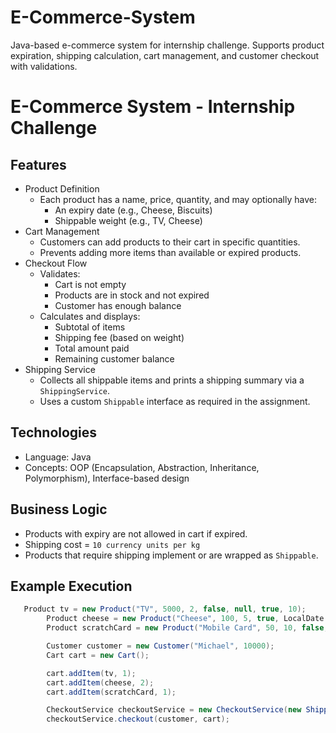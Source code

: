 # E-Commerce-System
Java-based e-commerce system for internship challenge. Supports product expiration, shipping calculation, cart management, and customer checkout with validations.
#  E-Commerce System - Internship Challenge



##  Features

- Product Definition
  - Each product has a name, price, quantity, and may optionally have:
    - An expiry date (e.g., Cheese, Biscuits)
    - Shippable weight (e.g., TV, Cheese)
- Cart Management
  - Customers can add products to their cart in specific quantities.
  - Prevents adding more items than available or expired products.
- Checkout Flow
  - Validates:
    - Cart is not empty
    - Products are in stock and not expired
    - Customer has enough balance
  - Calculates and displays:
    - Subtotal of items
    - Shipping fee (based on weight)
    - Total amount paid
    - Remaining customer balance
- Shipping Service
  - Collects all shippable items and prints a shipping summary via a `ShippingService`.
  - Uses a custom `Shippable` interface as required in the assignment.

##  Technologies

- Language: Java
- Concepts: OOP (Encapsulation, Abstraction, Inheritance, Polymorphism), Interface-based design

##  Business Logic

- Products with expiry are not allowed in cart if expired.
- Shipping cost = `10 currency units per kg`
- Products that require shipping implement or are wrapped as `Shippable`.

##  Example Execution

```java
   Product tv = new Product("TV", 5000, 2, false, null, true, 10);
        Product cheese = new Product("Cheese", 100, 5, true, LocalDate.now().plusDays(5), true, 2);
        Product scratchCard = new Product("Mobile Card", 50, 10, false, null, false, 0);

        Customer customer = new Customer("Michael", 10000);
        Cart cart = new Cart();

        cart.addItem(tv, 1);
        cart.addItem(cheese, 2);
        cart.addItem(scratchCard, 1);

        CheckoutService checkoutService = new CheckoutService(new ShippingService());
        checkoutService.checkout(customer, cart);
